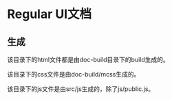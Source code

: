 # Regular UI文档

## 生成

该目录下的html文件都是由doc-build目录下的build生成的。

该目录下的css文件是由doc-build/mcss生成的。

该目录下的js文件是由src/js生成的，除了js/public.js。